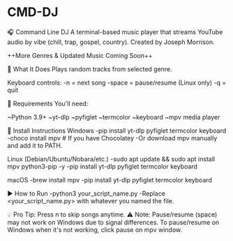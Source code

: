 # CMD-DJ
🎧 Command Line DJ A terminal-based music player that streams YouTube audio by vibe (chill, trap, gospel, country). Created by Joseph Morrison.

++More Genres & Updated Music Coming Soon++

🧠 What It Does
Plays random tracks from selected genre.

Keyboard controls:
-n = next song
-space = pause/resume (Linux only)
-q = quit

🔧 Requirements
You'll need:

~Python 3.9+
~yt-dlp
~pyfiglet
~termcolor
~keyboard
~mpv media player

💾 Install Instructions
Windows
-pip install yt-dlp pyfiglet termcolor keyboard
-choco install mpv   # If you have Chocolatey
-Or download mpv manually and add it to PATH.

Linux (Debian/Ubuntu/Nobara/etc.)
-sudo apt update && sudo apt install mpv python3-pip -y
-pip install yt-dlp pyfiglet termcolor keyboard

macOS
-brew install mpv
-pip install yt-dlp pyfiglet termcolor keyboard

▶️ How to Run
-python3 your_script_name.py
-Replace <your_script_name.py> with whatever you named the file.

💡 Pro Tip: Press n to skip songs anytime.
⚠️ Note: Pause/resume (space) may not work on Windows due to signal differences.
     To pause/resume on Windows when it's not working, click pause on mpv window.




